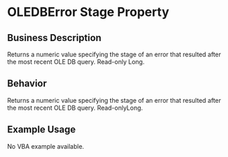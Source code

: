 # OLEDBError Stage Property

## Business Description
Returns a numeric value specifying the stage of an error that resulted after the most recent OLE DB query. Read-only Long.

## Behavior
Returns a numeric value specifying the stage of an error that resulted after the most recent OLE DB query. Read-onlyLong.

## Example Usage
No VBA example available.
